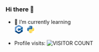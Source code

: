 ### Hi there 👋

<!--
**johnrcab/johnrcab** is a ✨ _special_ ✨ repository because its `README.md` (this file) appears on your GitHub profile.

Here are some ideas to get you started:

- 🔭 I’m currently working on ...
-->
- 🌱 I’m currently learning <div>
<img src="https://github.com/devicons/devicon/blob/master/icons/cplusplus/cplusplus-original.svg" title="C++" alt="C++" width="24" height="24"/>&nbsp;
<img src="https://github.com/devicons/devicon/blob/master/icons/python/python-original.svg" title="Python" alt="Python" width="24" height="24"/>&nbsp;
</div>
<!--
- 👯 I’m looking to collaborate on ...
- 🤔 I’m looking for help with ...
- 💬 Ask me about ...
- 📫 How to reach me: ...
- 😄 Pronouns: ...
- ⚡ Fun fact: ...
-->

- Profile visits: 
![VISITOR COUNT](https://profile-counter.glitch.me/{johnrcab}/count.svg)
